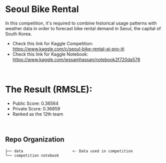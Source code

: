 # Seoul Bike Rental
In this competition, it's required to combine historical usage patterns with weather data in order to forecast bike rental demand in Seoul, the capital of South Korea.

- Check this link for Kaggle Competition: https://www.kaggle.com/c/seoul-bike-rental-ai-pro-iti
- Check this link for Kaggle Notebook: https://www.kaggle.com/wssamhassan/notebook2f720da578
<br>

# The Result (RMSLE):
- Public Score: 0.36564
- Private Score: 0.36859
- Ranked as the 12th team
<br>

## Repo Organization

    ├── data                      <- Data used in competition
    └── competition notebook

